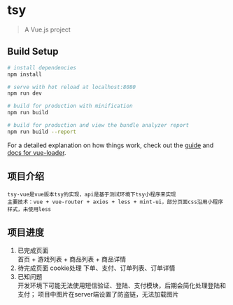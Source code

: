 # tsy

> A Vue.js project

## Build Setup

``` bash
# install dependencies
npm install

# serve with hot reload at localhost:8080
npm run dev

# build for production with minification
npm run build

# build for production and view the bundle analyzer report
npm run build --report
```

For a detailed explanation on how things work, check out the [guide](http://vuejs-templates.github.io/webpack/) and [docs for vue-loader](http://vuejs.github.io/vue-loader).

## 项目介绍

    tsy-vue是vue版本tsy的实现，api是基于测试环境下tsy小程序来实现
    主要技术：vue + vue-router + axios + less + mint-ui，部分页面css沿用小程序样式，未使用less

## 项目进度

1. 已完成页面  
    首页 + 游戏列表 + 商品列表 + 商品详情
2. 待完成页面
    cookie处理
    下单、支付、订单列表、订单详情
3. 已知问题  
    开发环境下可能无法使用短信验证、登陆、支付模块，后期会简化处理登陆和支付；
    项目中图片在server端设置了防盗链，无法加载图片